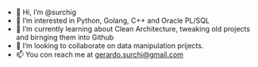 - 👋 Hi, I’m @surchig
- 👀 I’m interested in Python, Golang, C++ and Oracle PL/SQL
- 🌱 I’m currently learning about Clean Architecture, tweaking old projects and birnging them into Github
- 💞️ I’m looking to collaborate on data manipulation prijects.
- 📫 You con reach me at gerardo.surchi@gmail.com

<!---
surchig/surchig is a ✨ special ✨ repository because its `README.md` (this file) appears on your GitHub profile.
You can click the Preview link to take a look at your changes.
--->
